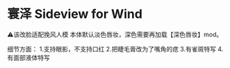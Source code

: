 # 寰泽 Sideview for Wind
⚠️该改脸适配挽风人模
本体默认淡色唇妆，深色需要再加载【深色唇妆】mod。

细节方面：
1.支持眼影，不支持口红
2.把睫毛膏改为了嘴角的痣
3.有雀斑特写
4.有面部液体特写
